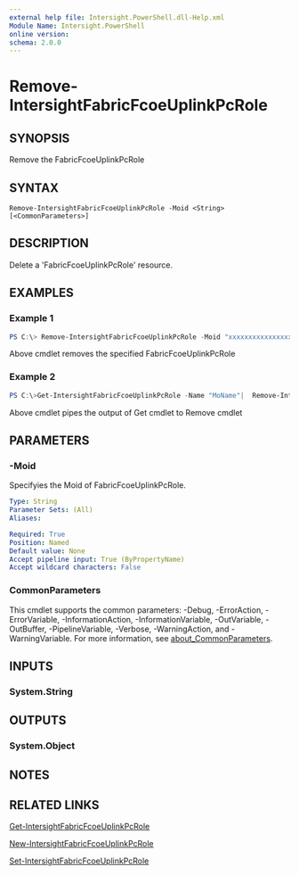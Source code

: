 ```yaml
---
external help file: Intersight.PowerShell.dll-Help.xml
Module Name: Intersight.PowerShell
online version:
schema: 2.0.0
---
```


# Remove-IntersightFabricFcoeUplinkPcRole

## SYNOPSIS
Remove the FabricFcoeUplinkPcRole

## SYNTAX

```
Remove-IntersightFabricFcoeUplinkPcRole -Moid <String> [<CommonParameters>]
```

## DESCRIPTION
Delete a &apos;FabricFcoeUplinkPcRole&apos; resource.

## EXAMPLES

### Example 1
```powershell
PS C:\> Remove-IntersightFabricFcoeUplinkPcRole -Moid "xxxxxxxxxxxxxxxxxxxxxxxxxxx"
```
Above cmdlet removes the specified FabricFcoeUplinkPcRole 

### Example 2
```powershell
PS C:\>Get-IntersightFabricFcoeUplinkPcRole -Name "MoName"|  Remove-IntersightFabricFcoeUplinkPcRole
```
Above cmdlet pipes the output of Get cmdlet to Remove cmdlet

## PARAMETERS

### -Moid
Specifyies the Moid of FabricFcoeUplinkPcRole.

```yaml
Type: String
Parameter Sets: (All)
Aliases:

Required: True
Position: Named
Default value: None
Accept pipeline input: True (ByPropertyName)
Accept wildcard characters: False
```

### CommonParameters
This cmdlet supports the common parameters: -Debug, -ErrorAction, -ErrorVariable, -InformationAction, -InformationVariable, -OutVariable, -OutBuffer, -PipelineVariable, -Verbose, -WarningAction, and -WarningVariable. For more information, see [about_CommonParameters](http://go.microsoft.com/fwlink/?LinkID=113216).

## INPUTS

### System.String

## OUTPUTS

### System.Object
## NOTES

## RELATED LINKS

[Get-IntersightFabricFcoeUplinkPcRole](./Get-IntersightFabricFcoeUplinkPcRole.md)

[New-IntersightFabricFcoeUplinkPcRole](./New-IntersightFabricFcoeUplinkPcRole.md)

[Set-IntersightFabricFcoeUplinkPcRole](./Set-IntersightFabricFcoeUplinkPcRole.md)

